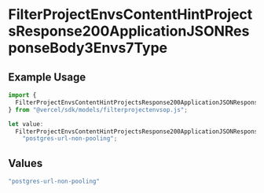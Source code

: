 # FilterProjectEnvsContentHintProjectsResponse200ApplicationJSONResponseBody3Envs7Type

## Example Usage

```typescript
import {
  FilterProjectEnvsContentHintProjectsResponse200ApplicationJSONResponseBody3Envs7Type,
} from "@vercel/sdk/models/filterprojectenvsop.js";

let value:
  FilterProjectEnvsContentHintProjectsResponse200ApplicationJSONResponseBody3Envs7Type =
    "postgres-url-non-pooling";
```

## Values

```typescript
"postgres-url-non-pooling"
```